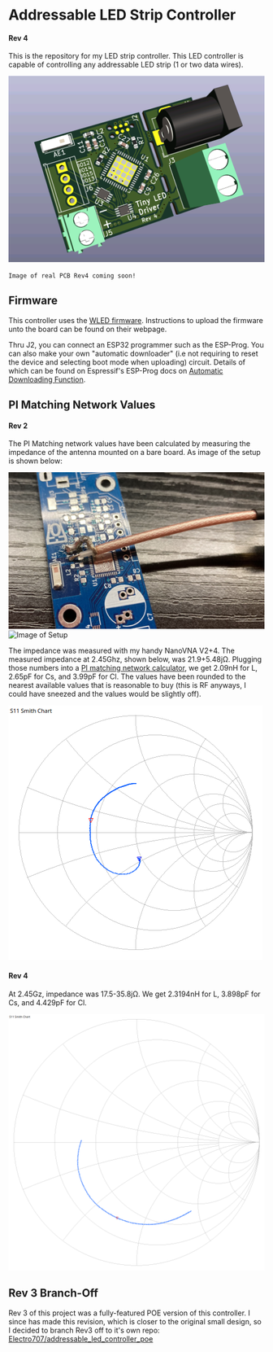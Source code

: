 # Addressable LED Strip Controller
#### Rev 4

This is the repository for my LED strip controller. This LED controller is capable of controlling any addressable LED strip (1 or two data wires).

![PCB render of Rev4](docs/rev4_pcb_render.png)

`Image of real PCB Rev4 coming soon!`

## Firmware

This controller uses the [WLED firmware](https://github.com/Aircoookie/WLED). Instructions to upload the firmware unto the board can be found on their webpage.

Thru J2, you can connect an ESP32 programmer such as the ESP-Prog. You can also make your own "automatic downloader" (i.e not requiring to reset the device and selecting boot mode when uploading) circuit. Details of which can be found on Espressif's ESP-Prog docs on [Automatic Downloading Function](https://espressif-docs.readthedocs-hosted.com/projects/espressif-esp-iot-solution/en/latest/hw-reference/ESP-Prog_guide.html#automatic-downloading-function).

## PI Matching Network Values

#### Rev 2

The PI Matching network values have been calculated by measuring the impedance of the antenna mounted on a bare board. As image of the setup is shown below:

![Image of PCB Setup](docs/setup_pic2.jpg)
![Image of Setup](docs/setup_pic.jpg)

The impedance was measured with my handy NanoVNA V2+4. The measured impedance at 2.45Ghz, shown below, was 21.9+5.48jΩ. Plugging those numbers into a [PI matching network calculator](https://www.eeweb.com/tools/pi-match/), we get 2.09nH for L, 2.65pF for Cs, and 3.99pF for Cl. The values have been rounded to the nearest available values that is reasonable to buy (this is RF anyways, I could have sneezed and the values would be slightly off).

![Image of VNA output](docs/splot.png)


#### Rev 4

At 2.45Gz, impedance was 17.5-35.8jΩ. We get 2.3194nH for L, 3.898pF for Cs, and 4.429pF for Cl.

![Image of VNA output](docs/splot_rev4.png)


## Rev 3 Branch-Off

Rev 3 of this project was a fully-featured POE version of this controller. I since has made this revision, which is closer to the original small design, so I decided to branch Rev3 off to it's own repo: [Electro707/addressable_led_controller_poe](https://github.com/Electro707/addressable_led_controller_poe)
